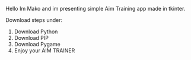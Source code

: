 Hello Im Mako and im presenting simple Aim Training app made in tkinter.

Download steps under:

1. Download Python
2. Download PIP
3. Download Pygame
4. Enjoy your AIM TRAINER
